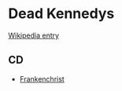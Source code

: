 # Dead Kennedys

[Wikipedia entry](https://en.wikipedia.org/wiki/Dead_Kennedys)

## CD

- [Frankenchrist](Frankenchrist.md)
